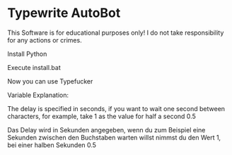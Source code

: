 # Typewrite AutoBot
This Software is for educational purposes only! I do not take responsibility for any actions or crimes.

Install Python

Execute install.bat

Now you can use Typefucker


Variable Explanation:

The delay is specified in seconds, if you want to wait one second between characters, for example, take 1 as the value for half a second 0.5

Das Delay wird in Sekunden angegeben, wenn du zum Beispiel eine Sekunden zwischen den Buchstaben warten willst nimmst du den Wert 1, bei einer halben Sekunden 0.5




